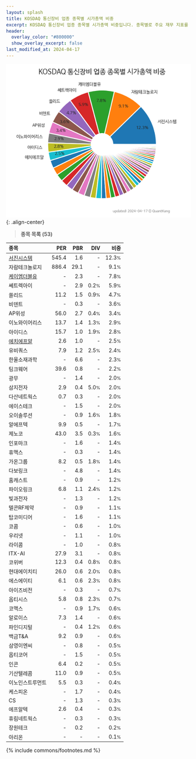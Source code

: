 ```yaml
---
layout: splash
title: KOSDAQ 통신장비 업종 종목별 시가총액 비중
excerpt: KOSDAQ 통신장비 업종 종목별 시가총액 비중입니다. 종목별로 주요 재무 지표를 함께 표시합니다.
header:
  overlay_color: "#800000"
  show_overlay_excerpt: false
last_modified_at: 2024-04-17
---
```



![KOSDAQ 통신장비 업종 종목별 시가총액 비중](/stats/sector/images/kosdaq_업종_통신장비_종목.png){: .align-center}


> **종목 목록 (53)**<a id="list"></a>

| **종목** | **PER** | **PBR** | **DIV** | **비중** |
| :------- | ------: | ------: | ------: | -------: |
| [서진시스템](/178320/) | 545.4 | 1.6 | - | 12.3<small>%</small> |
| 자람테크놀로지 | 886.4 | 29.1 | - | 9.1<small>%</small> |
| [케이엠더블유](/032500/) | - | 2.3 | - | 7.8<small>%</small> |
| 쎄트렉아이 | - | 2.9 | 0.2<small>%</small> | 5.9<small>%</small> |
| 쏠리드 | 11.2 | 1.5 | 0.9<small>%</small> | 4.7<small>%</small> |
| 비덴트 | - | 0.3 | - | 3.6<small>%</small> |
| AP위성 | 56.0 | 2.7 | 0.4<small>%</small> | 3.4<small>%</small> |
| 이노와이어리스 | 13.7 | 1.4 | 1.3<small>%</small> | 2.9<small>%</small> |
| 아이디스 | 15.7 | 1.0 | 1.9<small>%</small> | 2.8<small>%</small> |
| [에치에프알](/230240/) | 2.6 | 1.0 | - | 2.5<small>%</small> |
| 유비쿼스 | 7.9 | 1.2 | 2.5<small>%</small> | 2.4<small>%</small> |
| 한울소재과학 | - | 6.6 | - | 2.3<small>%</small> |
| 팅크웨어 | 39.6 | 0.8 | - | 2.2<small>%</small> |
| 광무 | - | 1.4 | - | 2.0<small>%</small> |
| 삼지전자 | 2.9 | 0.4 | 5.0<small>%</small> | 2.0<small>%</small> |
| 다산네트웍스 | 0.7 | 0.3 | - | 2.0<small>%</small> |
| 에이스테크 | - | 1.5 | - | 2.0<small>%</small> |
| 오이솔루션 | - | 0.9 | 1.6<small>%</small> | 1.8<small>%</small> |
| 알에프텍 | 9.9 | 0.5 | - | 1.7<small>%</small> |
| 제노코 | 43.0 | 3.5 | 0.3<small>%</small> | 1.6<small>%</small> |
| 인포마크 | - | 1.6 | - | 1.4<small>%</small> |
| 휴맥스 | - | 0.3 | - | 1.4<small>%</small> |
| 가온그룹 | 8.2 | 0.5 | 1.8<small>%</small> | 1.4<small>%</small> |
| 다보링크 | - | 4.8 | - | 1.4<small>%</small> |
| 홈캐스트 | - | 0.9 | - | 1.2<small>%</small> |
| 파이오링크 | 6.8 | 1.1 | 2.4<small>%</small> | 1.2<small>%</small> |
| 빛과전자 | - | 1.3 | - | 1.2<small>%</small> |
| 텔콘RF제약 | - | 0.9 | - | 1.1<small>%</small> |
| 탑코미디어 | - | 1.6 | - | 1.1<small>%</small> |
| 코콤 | - | 0.6 | - | 1.0<small>%</small> |
| 우리넷 | - | 1.1 | - | 1.0<small>%</small> |
| 라이콤 | - | 1.0 | - | 0.8<small>%</small> |
| ITX-AI | 27.9 | 3.1 | - | 0.8<small>%</small> |
| 코위버 | 12.3 | 0.4 | 0.8<small>%</small> | 0.8<small>%</small> |
| 현대에이치티 | 26.0 | 0.6 | 2.0<small>%</small> | 0.8<small>%</small> |
| 에스에이티 | 6.1 | 0.6 | 2.3<small>%</small> | 0.8<small>%</small> |
| 아이즈비전 | - | 0.3 | - | 0.7<small>%</small> |
| 옵티시스 | 5.8 | 0.8 | 2.3<small>%</small> | 0.7<small>%</small> |
| 코맥스 | - | 0.9 | 1.7<small>%</small> | 0.6<small>%</small> |
| 알로이스 | 7.3 | 1.4 | - | 0.6<small>%</small> |
| 파인디지털 | - | 0.4 | 1.2<small>%</small> | 0.6<small>%</small> |
| 백금T&A | 9.2 | 0.9 | - | 0.6<small>%</small> |
| 삼영이엔씨 | - | 0.8 | - | 0.5<small>%</small> |
| 옵티코어 | - | 1.5 | - | 0.5<small>%</small> |
| 인콘 | 6.4 | 0.2 | - | 0.5<small>%</small> |
| 기산텔레콤 | 11.0 | 0.9 | - | 0.5<small>%</small> |
| 이노인스트루먼트 | 5.5 | 0.3 | - | 0.4<small>%</small> |
| 케스피온 | - | 1.7 | - | 0.4<small>%</small> |
| CS | - | 1.3 | - | 0.3<small>%</small> |
| 에프알텍 | 2.6 | 0.4 | - | 0.3<small>%</small> |
| 휴림네트웍스 | - | 0.3 | - | 0.3<small>%</small> |
| 장원테크 | - | 0.2 | - | 0.2<small>%</small> |
| 아리온 | - | - | - | 0.1<small>%</small> |

{% include commons/footnotes.md %}